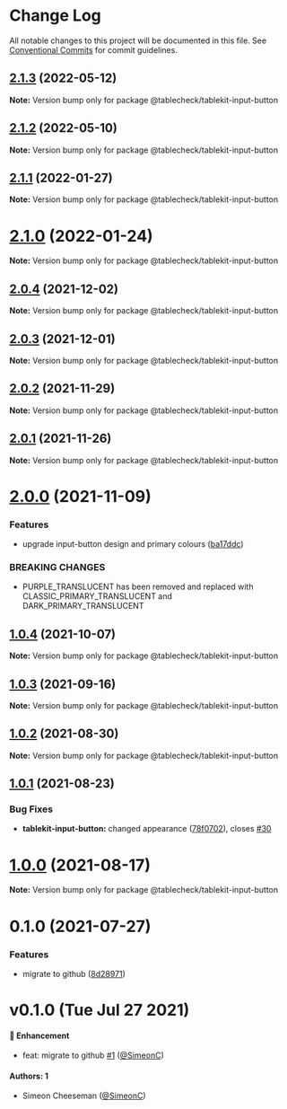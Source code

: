# Change Log

All notable changes to this project will be documented in this file.
See [Conventional Commits](https://conventionalcommits.org) for commit guidelines.

## [2.1.3](https://github.com/tablecheck/tablekit/compare/@tablecheck/tablekit-input-button@2.1.2...@tablecheck/tablekit-input-button@2.1.3) (2022-05-12)

**Note:** Version bump only for package @tablecheck/tablekit-input-button





## [2.1.2](https://github.com/tablecheck/tablekit/compare/@tablecheck/tablekit-input-button@2.1.1...@tablecheck/tablekit-input-button@2.1.2) (2022-05-10)

**Note:** Version bump only for package @tablecheck/tablekit-input-button





## [2.1.1](https://github.com/tablecheck/tablekit/compare/@tablecheck/tablekit-input-button@2.1.0...@tablecheck/tablekit-input-button@2.1.1) (2022-01-27)

**Note:** Version bump only for package @tablecheck/tablekit-input-button





# [2.1.0](https://github.com/tablecheck/tablekit/compare/@tablecheck/tablekit-input-button@2.0.4...@tablecheck/tablekit-input-button@2.1.0) (2022-01-24)

**Note:** Version bump only for package @tablecheck/tablekit-input-button





## [2.0.4](https://github.com/tablecheck/tablekit/compare/@tablecheck/tablekit-input-button@2.0.3...@tablecheck/tablekit-input-button@2.0.4) (2021-12-02)

**Note:** Version bump only for package @tablecheck/tablekit-input-button





## [2.0.3](https://github.com/tablecheck/tablekit/compare/@tablecheck/tablekit-input-button@2.0.2...@tablecheck/tablekit-input-button@2.0.3) (2021-12-01)

**Note:** Version bump only for package @tablecheck/tablekit-input-button





## [2.0.2](https://github.com/tablecheck/tablekit/compare/@tablecheck/tablekit-input-button@2.0.1...@tablecheck/tablekit-input-button@2.0.2) (2021-11-29)

**Note:** Version bump only for package @tablecheck/tablekit-input-button





## [2.0.1](https://github.com/tablecheck/tablekit/compare/@tablecheck/tablekit-input-button@2.0.0...@tablecheck/tablekit-input-button@2.0.1) (2021-11-26)

**Note:** Version bump only for package @tablecheck/tablekit-input-button





# [2.0.0](https://github.com/tablecheck/tablekit/compare/@tablecheck/tablekit-input-button@1.0.4...@tablecheck/tablekit-input-button@2.0.0) (2021-11-09)


### Features

* upgrade input-button design and primary colours ([ba17ddc](https://github.com/tablecheck/tablekit/commit/ba17ddccb7634573f8c151a734d2f1acb3b82ec7))


### BREAKING CHANGES

* PURPLE_TRANSLUCENT has been removed and replaced with CLASSIC_PRIMARY_TRANSLUCENT and DARK_PRIMARY_TRANSLUCENT





## [1.0.4](https://github.com/tablecheck/tablekit/compare/@tablecheck/tablekit-input-button@1.0.3...@tablecheck/tablekit-input-button@1.0.4) (2021-10-07)

**Note:** Version bump only for package @tablecheck/tablekit-input-button





## [1.0.3](https://github.com/tablecheck/tablekit/compare/@tablecheck/tablekit-input-button@1.0.2...@tablecheck/tablekit-input-button@1.0.3) (2021-09-16)

**Note:** Version bump only for package @tablecheck/tablekit-input-button





## [1.0.2](https://github.com/tablecheck/tablekit/compare/@tablecheck/tablekit-input-button@1.0.1...@tablecheck/tablekit-input-button@1.0.2) (2021-08-30)

**Note:** Version bump only for package @tablecheck/tablekit-input-button





## [1.0.1](https://github.com/tablecheck/tablekit/compare/@tablecheck/tablekit-input-button@1.0.0...@tablecheck/tablekit-input-button@1.0.1) (2021-08-23)


### Bug Fixes

* **tablekit-input-button:** changed appearance ([78f0702](https://github.com/tablecheck/tablekit/commit/78f0702894efcf5cd3d04978fbb9ed163de15ad3)), closes [#30](https://github.com/tablecheck/tablekit/issues/30)





# [1.0.0](https://github.com/tablecheck/tablekit/compare/@tablecheck/tablekit-input-button@0.1.0...@tablecheck/tablekit-input-button@1.0.0) (2021-08-17)

**Note:** Version bump only for package @tablecheck/tablekit-input-button





# 0.1.0 (2021-07-27)


### Features

* migrate to github ([8d28971](https://github.com/tablecheck/tablekit/commit/8d28971175010fcb2a3cd9c48a749e7af1bdc9f9))





# v0.1.0 (Tue Jul 27 2021)

#### 🚀 Enhancement

- feat: migrate to github [#1](https://github.com/tablecheck/tablekit/pull/1) ([@SimeonC](https://github.com/SimeonC))

#### Authors: 1

- Simeon Cheeseman ([@SimeonC](https://github.com/SimeonC))
